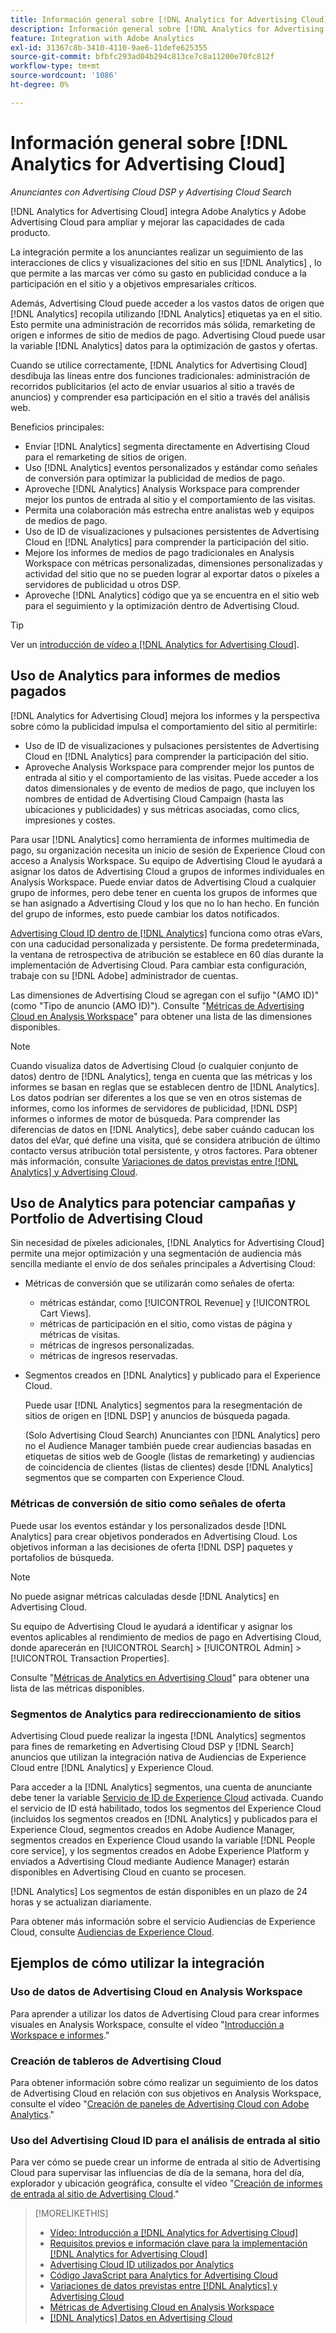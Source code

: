 ```yaml
---
title: Información general sobre [!DNL Analytics for Advertising Cloud]
description: Información general sobre [!DNL Analytics for Advertising Cloud]
feature: Integration with Adobe Analytics
exl-id: 31367c8b-3410-4110-9ae6-11defe625355
source-git-commit: bfbfc293ad04b294c813ce7c8a11200e70fc812f
workflow-type: tm+mt
source-wordcount: '1086'
ht-degree: 0%

---
```


# Información general sobre [!DNL Analytics for Advertising Cloud]

*Anunciantes con Advertising Cloud DSP y Advertising Cloud Search*

[!DNL Analytics for Advertising Cloud] integra Adobe Analytics y Adobe Advertising Cloud para ampliar y mejorar las capacidades de cada producto.

La integración permite a los anunciantes realizar un seguimiento de las interacciones de clics y visualizaciones del sitio en sus [!DNL Analytics] , lo que permite a las marcas ver cómo su gasto en publicidad conduce a la participación en el sitio y a objetivos empresariales críticos.

Además, Advertising Cloud puede acceder a los vastos datos de origen que [!DNL Analytics] recopila utilizando [!DNL Analytics] etiquetas ya en el sitio. Esto permite una administración de recorridos más sólida, remarketing de origen e informes de sitio de medios de pago. Advertising Cloud puede usar la variable [!DNL Analytics] datos para la optimización de gastos y ofertas.

Cuando se utilice correctamente, [!DNL Analytics for Advertising Cloud] desdibuja las líneas entre dos funciones tradicionales: administración de recorridos publicitarios (el acto de enviar usuarios al sitio a través de anuncios) y comprender esa participación en el sitio a través del análisis web.

Beneficios principales:

* Enviar [!DNL Analytics] segmenta directamente en Advertising Cloud para el remarketing de sitios de origen.
* Uso [!DNL Analytics] eventos personalizados y estándar como señales de conversión para optimizar la publicidad de medios de pago.
* Aproveche [!DNL Analytics] Analysis Workspace para comprender mejor los puntos de entrada al sitio y el comportamiento de las visitas.
* Permita una colaboración más estrecha entre analistas web y equipos de medios de pago.
* Uso de ID de visualizaciones y pulsaciones persistentes de Advertising Cloud en [!DNL Analytics] para comprender la participación del sitio.
* Mejore los informes de medios de pago tradicionales en Analysis Workspace con métricas personalizadas, dimensiones personalizadas y actividad del sitio que no se pueden lograr al exportar datos o píxeles a servidores de publicidad u otros DSP.
* Aproveche [!DNL Analytics] código que ya se encuentra en el sitio web para el seguimiento y la optimización dentro de Advertising Cloud.

>[!TIP]
>
> Ver un [introducción de vídeo a [!DNL Analytics for Advertising Cloud]](https://experienceleague.adobe.com/docs/advertising-cloud-learn/tutorials/analytics/intro-a4adc.html?lang=en#analytics).

## Uso de Analytics para informes de medios pagados

[!DNL Analytics for Advertising Cloud] mejora los informes y la perspectiva sobre cómo la publicidad impulsa el comportamiento del sitio al permitirle:

* Uso de ID de visualizaciones y pulsaciones persistentes de Advertising Cloud en [!DNL Analytics] para comprender la participación del sitio.
* Aproveche Analysis Workspace para comprender mejor los puntos de entrada al sitio y el comportamiento de las visitas. Puede acceder a los datos dimensionales y de evento de medios de pago, que incluyen los nombres de entidad de Advertising Cloud Campaign (hasta las ubicaciones y publicidades) y sus métricas asociadas, como clics, impresiones y costes.

Para usar [!DNL Analytics] como herramienta de informes multimedia de pago, su organización necesita un inicio de sesión de Experience Cloud con acceso a Analysis Workspace. Su equipo de Advertising Cloud le ayudará a asignar los datos de Advertising Cloud a grupos de informes individuales en Analysis Workspace. Puede enviar datos de Advertising Cloud a cualquier grupo de informes, pero debe tener en cuenta los grupos de informes que se han asignado a Advertising Cloud y los que no lo han hecho. En función del grupo de informes, esto puede cambiar los datos notificados.

[Advertising Cloud ID dentro de [!DNL Analytics]](ids.md) funciona como otras eVars, con una caducidad personalizada y persistente. De forma predeterminada, la ventana de retrospectiva de atribución se establece en 60 días durante la implementación de Advertising Cloud. Para cambiar esta configuración, trabaje con su [!DNL Adobe] administrador de cuentas.

Las dimensiones de Advertising Cloud se agregan con el sufijo &quot;(AMO ID)&quot; (como &quot;Tipo de anuncio (AMO ID)&quot;). Consulte &quot;[Métricas de Advertising Cloud en Analysis Workspace](advertising-cloud-metrics-in-analytics.md)&quot; para obtener una lista de las dimensiones disponibles.

>[!NOTE]
>
> Cuando visualiza datos de Advertising Cloud (o cualquier conjunto de datos) dentro de [!DNL Analytics], tenga en cuenta que las métricas y los informes se basan en reglas que se establecen dentro de [!DNL Analytics]. Los datos podrían ser diferentes a los que se ven en otros sistemas de informes, como los informes de servidores de publicidad, [!DNL DSP] informes o informes de motor de búsqueda. Para comprender las diferencias de datos en [!DNL Analytics], debe saber cuándo caducan los datos del eVar, qué define una visita, qué se considera atribución de último contacto versus atribución total persistente, y otros factores. Para obtener más información, consulte [Variaciones de datos previstas entre [!DNL Analytics] y Advertising Cloud](data-variances.md).

## Uso de Analytics para potenciar campañas y Portfolio de Advertising Cloud

Sin necesidad de píxeles adicionales, [!DNL Analytics for Advertising Cloud] permite una mejor optimización y una segmentación de audiencia más sencilla mediante el envío de dos señales principales a Advertising Cloud:

* Métricas de conversión que se utilizarán como señales de oferta:
   * métricas estándar, como [!UICONTROL Revenue] y [!UICONTROL Cart Views].
   * métricas de participación en el sitio, como vistas de página y métricas de visitas.
   * métricas de ingresos personalizadas.
   * métricas de ingresos reservadas.
* Segmentos creados en [!DNL Analytics] y publicado para el Experience Cloud.

   Puede usar [!DNL Analytics] segmentos para la resegmentación de sitios de origen en [!DNL DSP] y anuncios de búsqueda pagada.

   (Solo Advertising Cloud Search) Anunciantes con [!DNL Analytics] pero no el Audience Manager también puede crear audiencias basadas en etiquetas de sitios web de Google (listas de remarketing) y audiencias de coincidencia de clientes (listas de clientes) desde [!DNL Analytics] segmentos que se comparten con Experience Cloud.

### Métricas de conversión de sitio como señales de oferta

Puede usar los eventos estándar y los personalizados desde [!DNL Analytics] para crear objetivos ponderados en Advertising Cloud. Los objetivos informan a las decisiones de oferta [!DNL DSP] paquetes y portafolios de búsqueda.

>[!NOTE]
>
> No puede asignar métricas calculadas desde [!DNL Analytics] en Advertising Cloud.

Su equipo de Advertising Cloud le ayudará a identificar y asignar los eventos aplicables al rendimiento de medios de pago en Advertising Cloud, donde aparecerán en [!UICONTROL Search] > [!UICONTROL Admin] > [!UICONTROL Transaction Properties].

Consulte &quot;[Métricas de Analytics en Advertising Cloud](analytics-data-in-advertising-cloud.md)&quot; para obtener una lista de las métricas disponibles.

### Segmentos de Analytics para redireccionamiento de sitios

Advertising Cloud puede realizar la ingesta [!DNL Analytics] segmentos para fines de remarketing en Advertising Cloud DSP y [!DNL Search] anuncios que utilizan la integración nativa de Audiencias de Experience Cloud entre [!DNL Analytics] y Experience Cloud.

Para acceder a la [!DNL Analytics] segmentos, una cuenta de anunciante debe tener la variable [Servicio de ID de Experience Cloud](https://experienceleague.adobe.com/docs/id-service/using/home.html) activada. Cuando el servicio de ID está habilitado, todos los segmentos del Experience Cloud (incluidos los segmentos creados en [!DNL Analytics] y publicados para el Experience Cloud, segmentos creados en Adobe Audience Manager, segmentos creados en Experience Cloud usando la variable [!DNL People core service], y los segmentos creados en Adobe Experience Platform y enviados a Advertising Cloud mediante Audience Manager) estarán disponibles en Advertising Cloud en cuanto se procesen.

[!DNL Analytics] Los segmentos de están disponibles en un plazo de 24 horas y se actualizan diariamente.

Para obtener más información sobre el servicio Audiencias de Experience Cloud, consulte [Audiencias de Experience Cloud](https://experienceleague.adobe.com/docs/core-services/interface/audiences/audience-library.html).

## Ejemplos de cómo utilizar la integración

### Uso de datos de Advertising Cloud en Analysis Workspace

Para aprender a utilizar los datos de Advertising Cloud para crear informes visuales en Analysis Workspace, consulte el vídeo &quot;[Introducción a Workspace e informes](https://experienceleague.adobe.com/docs/advertising-cloud-learn/tutorials/analytics/analytics-analysis-workspace-a4adc.html).&quot;

### Creación de tableros de Advertising Cloud

Para obtener información sobre cómo realizar un seguimiento de los datos de Advertising Cloud en relación con sus objetivos en Analysis Workspace, consulte el vídeo &quot;[Creación de paneles de Advertising Cloud con Adobe Analytics](https://experienceleague.adobe.com/docs/advertising-cloud-learn/tutorials/analytics/analytics-dashboards-a4adc.html).&quot;

### Uso del Advertising Cloud ID para el análisis de entrada al sitio

Para ver cómo se puede crear un informe de entrada al sitio de Advertising Cloud para supervisar las influencias de día de la semana, hora del día, explorador y ubicación geográfica, consulte el vídeo &quot;[Creación de informes de entrada al sitio de Advertising Cloud](https://experienceleague.adobe.com/docs/advertising-cloud-learn/tutorials/analytics/analytics-site-entry-a4adc.html).&quot;

>[!MORELIKETHIS]
>
>* [Vídeo: Introducción a [!DNL Analytics for Advertising Cloud]](https://experienceleague.adobe.com/docs/advertising-cloud-learn/tutorials/analytics/intro-a4adc.html)
>* [Requisitos previos e información clave para la implementación [!DNL Analytics for Advertising Cloud]](prerequisites.md)
>* [Advertising Cloud ID utilizados por Analytics](ids.md)
>* [Código JavaScript para Analytics for Advertising Cloud](/help/integrations/analytics/javascript.md)
>* [Variaciones de datos previstas entre [!DNL Analytics] y Advertising Cloud](data-variances.md)
>* [Métricas de Advertising Cloud en Analysis Workspace](/help/integrations/analytics/advertising-cloud-metrics-in-analytics.md)
>* [[!DNL Analytics] Datos en Advertising Cloud](/help/integrations/analytics/analytics-data-in-advertising-cloud.md)

